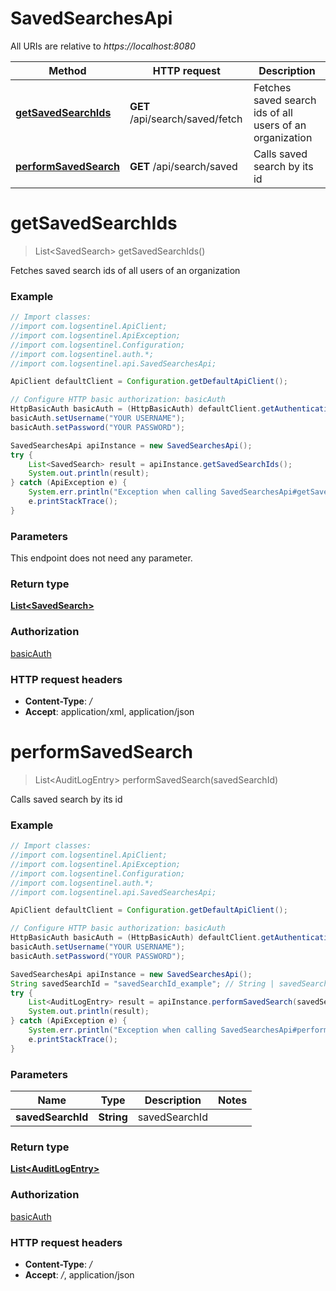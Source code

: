 # SavedSearchesApi

All URIs are relative to *https://localhost:8080*

Method | HTTP request | Description
------------- | ------------- | -------------
[**getSavedSearchIds**](SavedSearchesApi.md#getSavedSearchIds) | **GET** /api/search/saved/fetch | Fetches saved search ids of all users of an organization
[**performSavedSearch**](SavedSearchesApi.md#performSavedSearch) | **GET** /api/search/saved | Calls saved search by its id


<a name="getSavedSearchIds"></a>
# **getSavedSearchIds**
> List&lt;SavedSearch&gt; getSavedSearchIds()

Fetches saved search ids of all users of an organization

### Example
```java
// Import classes:
//import com.logsentinel.ApiClient;
//import com.logsentinel.ApiException;
//import com.logsentinel.Configuration;
//import com.logsentinel.auth.*;
//import com.logsentinel.api.SavedSearchesApi;

ApiClient defaultClient = Configuration.getDefaultApiClient();

// Configure HTTP basic authorization: basicAuth
HttpBasicAuth basicAuth = (HttpBasicAuth) defaultClient.getAuthentication("basicAuth");
basicAuth.setUsername("YOUR USERNAME");
basicAuth.setPassword("YOUR PASSWORD");

SavedSearchesApi apiInstance = new SavedSearchesApi();
try {
    List<SavedSearch> result = apiInstance.getSavedSearchIds();
    System.out.println(result);
} catch (ApiException e) {
    System.err.println("Exception when calling SavedSearchesApi#getSavedSearchIds");
    e.printStackTrace();
}
```

### Parameters
This endpoint does not need any parameter.

### Return type

[**List&lt;SavedSearch&gt;**](SavedSearch.md)

### Authorization

[basicAuth](../README.md#basicAuth)

### HTTP request headers

 - **Content-Type**: */*
 - **Accept**: application/xml, application/json

<a name="performSavedSearch"></a>
# **performSavedSearch**
> List&lt;AuditLogEntry&gt; performSavedSearch(savedSearchId)

Calls saved search by its id

### Example
```java
// Import classes:
//import com.logsentinel.ApiClient;
//import com.logsentinel.ApiException;
//import com.logsentinel.Configuration;
//import com.logsentinel.auth.*;
//import com.logsentinel.api.SavedSearchesApi;

ApiClient defaultClient = Configuration.getDefaultApiClient();

// Configure HTTP basic authorization: basicAuth
HttpBasicAuth basicAuth = (HttpBasicAuth) defaultClient.getAuthentication("basicAuth");
basicAuth.setUsername("YOUR USERNAME");
basicAuth.setPassword("YOUR PASSWORD");

SavedSearchesApi apiInstance = new SavedSearchesApi();
String savedSearchId = "savedSearchId_example"; // String | savedSearchId
try {
    List<AuditLogEntry> result = apiInstance.performSavedSearch(savedSearchId);
    System.out.println(result);
} catch (ApiException e) {
    System.err.println("Exception when calling SavedSearchesApi#performSavedSearch");
    e.printStackTrace();
}
```

### Parameters

Name | Type | Description  | Notes
------------- | ------------- | ------------- | -------------
 **savedSearchId** | **String**| savedSearchId |

### Return type

[**List&lt;AuditLogEntry&gt;**](AuditLogEntry.md)

### Authorization

[basicAuth](../README.md#basicAuth)

### HTTP request headers

 - **Content-Type**: */*
 - **Accept**: */*, application/json

